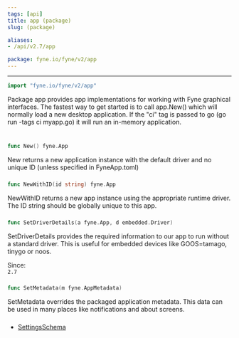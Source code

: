 ```yaml
---
tags: [api]
title: app (package)
slug: (package)

aliases:
- /api/v2.7/app

package: fyne.io/fyne/v2/app
---
```



---
```go
import "fyne.io/fyne/v2/app"
```

Package app provides app implementations for working with Fyne graphical interfaces. The fastest way to get started is to call app.New() which will normally load a new desktop application. If the "ci" tag is passed to go (go run -tags ci myapp.go) it will run an in-memory application.

#

###

```go
func New() fyne.App
```
New returns a new application instance with the default driver and no unique ID (unless specified in FyneApp.toml)

###

```go
func NewWithID(id string) fyne.App
```
NewWithID returns a new app instance using the appropriate runtime driver. The ID string should be globally unique to this app.

###

```go
func SetDriverDetails(a fyne.App, d embedded.Driver)
```
SetDriverDetails provides the required information to our app to run without a standard driver. This is useful for embedded devices like GOOS=tamago, tinygo or noos.


<div class="since">Since: <code>
2.7</code></div>

###

```go
func SetMetadata(m fyne.AppMetadata)
```
SetMetadata overrides the packaged application metadata. This data can be used in many places like notifications and about screens.

###

 * [SettingsSchema](settingsschema.html)
